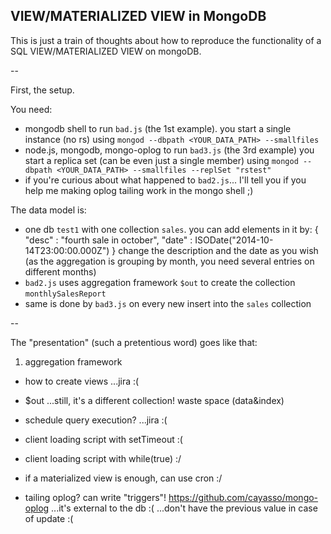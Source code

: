 VIEW/MATERIALIZED VIEW in MongoDB
---

This is just a train of thoughts about how to reproduce the functionality of a SQL VIEW/MATERIALIZED VIEW on mongoDB.

--

First, the setup.

You need:
- mongodb shell to run `bad.js` (the 1st example).
  you start a single instance (no rs) using `mongod --dbpath <YOUR_DATA_PATH> --smallfiles`
- node.js, mongodb, mongo-oplog to run `bad3.js` (the 3rd example)
  you start a replica set (can be even just a single member) using `mongod --dbpath <YOUR_DATA_PATH> --smallfiles --replSet "rstest"`
- if you're curious about what happened to `bad2.js`... I'll tell you if you help me making oplog tailing work in the mongo shell ;)

The data model is:
- one db `test1` with one collection `sales`.
  you can add elements in it by:
    {
        "desc" : "fourth sale in october",
        "date" : ISODate("2014-10-14T23:00:00.000Z")
    }
  change the description and the date as you wish (as the aggregation is grouping by month, you need several entries on different months)
- `bad2.js` uses aggregation framework `$out` to create the collection `monthlySalesReport`
- same is done by `bad3.js` on every new insert into the `sales` collection

--

The "presentation" (such a pretentious word) goes like that:

1. aggregation framework

- how to create views
  ...jira :(

- $out
  ...still, it's a different collection! waste space (data&index)

- schedule query execution? 
  ...jira :(

- client loading script with setTimeout 
  :(

- client loading script with while(true) 
  :/

- if a materialized view is enough, can use cron
  :/

- tailing oplog? can write "triggers"! https://github.com/cayasso/mongo-oplog
  ...it's external to the db :(
  ...don't have the previous value in case of update :(